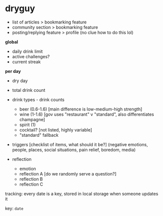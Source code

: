 # dryguy 

* list of articles > bookmarking feature
* community section > bookmarking feature
* posting/replying feature > profile (no clue how to do this lol)

**global**
* daily drink limit
* active challenges?
* current streak

**per day**
* dry day

* total drink count
* drink types - drink counts
    * beer (0.6-1.6) [main difference is low-medium-high strength]
    * wine (1-1.6) [gov uses "restaurant" v "standard", also differentiates champagne]
    * spirit (1)
    * cocktail? [not listed, highly variable]
    * "standard" fallback
* triggers [checklist of items, what should it be?] (negative emotions, people, places, social situations, pain relief, boredom, media)

* reflection
    * emotion
    * reflection A [do we randomly serve a question?]
    * reflection B
    * reflection C

tracking:
every date is a key, stored in local storage when someone updates it

key: `date`
